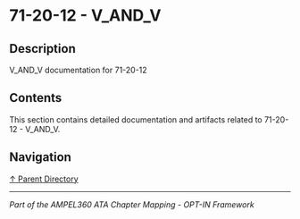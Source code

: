 # 71-20-12 - V_AND_V

## Description

V_AND_V documentation for 71-20-12

## Contents

This section contains detailed documentation and artifacts related to 71-20-12 - V_AND_V.

## Navigation

[↑ Parent Directory](../README.md)

---

*Part of the AMPEL360 ATA Chapter Mapping - OPT-IN Framework*
